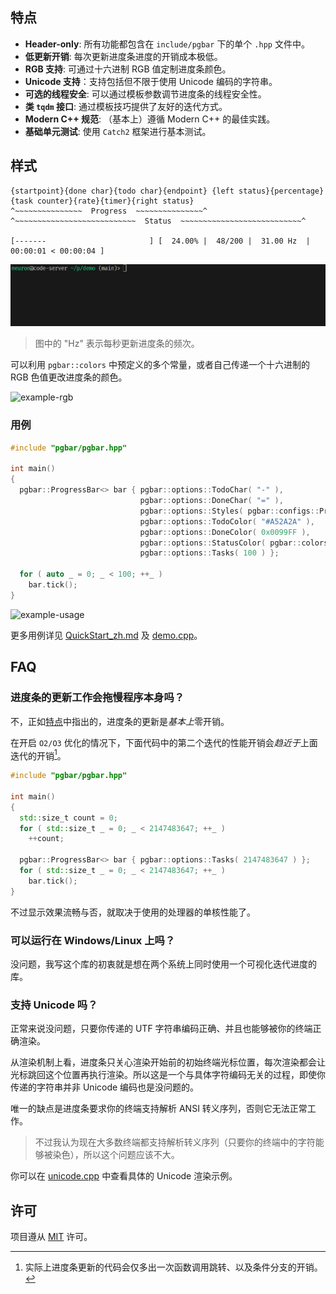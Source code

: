 ## 特点
- **Header-only**: 所有功能都包含在 `include/pgbar` 下的单个 `.hpp` 文件中。
- **低更新开销**: 每次更新进度条进度的开销成本极低。
- **RGB 支持**: 可通过十六进制 RGB 值定制进度条颜色。
- **Unicode 支持**：支持包括但不限于使用 Unicode 编码的字符串。
- **可选的线程安全**: 可以通过模板参数调节进度条的线程安全性。
- **类 `tqdm` 接口**: 通过模板技巧提供了友好的迭代方式。
- **Modern C++ 规范**: （基本上）遵循 Modern C++ 的最佳实践。
- **基础单元测试**: 使用 `Catch2` 框架进行基本测试。

## 样式
```
{startpoint}{done char}{todo char}{endpoint} {left status}{percentage}{task counter}{rate}{timer}{right status}
^~~~~~~~~~~~~~~~  Progress  ~~~~~~~~~~~~~~~^ ^~~~~~~~~~~~~~~~~~~~~~~~~~~~  Status  ~~~~~~~~~~~~~~~~~~~~~~~~~~~^

[-------                       ] [  24.00% |  48/200 |  31.00 Hz  | 00:00:01 < 00:00:04 ]
```
![example-color](images/example_color.gif)

> 图中的 "Hz" 表示每秒更新进度条的频次。

可以利用 `pgbar::colors` 中预定义的多个常量，或者自己传递一个十六进制的 RGB 色值更改进度条的颜色。

![example-rgb](images/example_rgb.gif)
### 用例
```cpp
#include "pgbar/pgbar.hpp"

int main()
{
  pgbar::ProgressBar<> bar { pgbar::options::TodoChar( "-" ),
                             pgbar::options::DoneChar( "=" ),
                             pgbar::options::Styles( pgbar::configs::Progress::Entire ),
                             pgbar::options::TodoColor( "#A52A2A" ),
                             pgbar::options::DoneColor( 0x0099FF ),
                             pgbar::options::StatusColor( pgbar::colors::Yellow ),
                             pgbar::options::Tasks( 100 ) };

  for ( auto _ = 0; _ < 100; ++_ )
    bar.tick();
}
```

![example-usage](images/example_usage.gif)

更多用例详见 [QuickStart_zh.md](QuickStart_zh.md) 及 [demo.cpp](demo/demo.cpp)。

## FAQ
### 进度条的更新工作会拖慢程序本身吗？
不，正如[特点](#特点)中指出的，进度条的更新是*基本上*零开销。

在开启 `O2/O3` 优化的情况下，下面代码中的第二个迭代的性能开销会*趋近于*上面迭代的开销[^1]。

[^1]: 实际上进度条更新的代码会仅多出一次函数调用跳转、以及条件分支的开销。

```cpp
#include "pgbar/pgbar.hpp"

int main()
{
  std::size_t count = 0;
  for ( std::size_t _ = 0; _ < 2147483647; ++_ )
    ++count;

  pgbar::ProgressBar<> bar { pgbar::options::Tasks( 2147483647 ) };
  for ( std::size_t _ = 0; _ < 2147483647; ++_ )
    bar.tick();
}
```

不过显示效果流畅与否，就取决于使用的处理器的单核性能了。
### 可以运行在 Windows/Linux 上吗？
没问题，我写这个库的初衷就是想在两个系统上同时使用一个可视化迭代进度的库。
### 支持 Unicode 吗？
正常来说没问题，只要你传递的 UTF 字符串编码正确、并且也能够被你的终端正确渲染。

从渲染机制上看，进度条只关心渲染开始前的初始终端光标位置，每次渲染都会让光标跳回这个位置再执行渲染。所以这是一个与具体字符编码无关的过程，即使你传递的字符串并非 Unicode 编码也是没问题的。

唯一的缺点是进度条要求你的终端支持解析 ANSI 转义序列，否则它无法正常工作。

> 不过我认为现在大多数终端都支持解析转义序列（只要你的终端中的字符能够被染色），所以这个问题应该不大。

你可以在 [unicode.cpp](demo/unicode.cpp) 中查看具体的 Unicode 渲染示例。

## 许可
项目遵从 [MIT](LICENSE) 许可。
